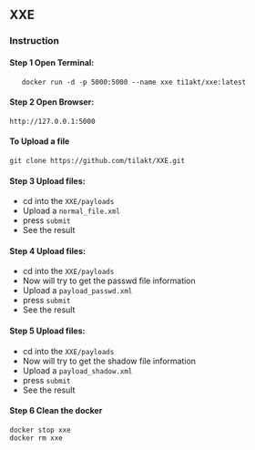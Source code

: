 ## XXE


### Instruction


#### Step 1 Open Terminal: 

 ```
	docker run -d -p 5000:5000 --name xxe ti1akt/xxe:latest
```

#### Step 2 Open Browser: 

```
http://127.0.0.1:5000
```

#### To Upload a file

```
git clone https://github.com/tilakt/XXE.git
```


#### Step 3 Upload files: 

* cd into the `XXE/payloads`
* Upload a `normal_file.xml`
* press `submit`
* See the result

#### Step 4 Upload files: 

* cd into the `XXE/payloads`
* Now will try to get the passwd file information
* Upload a `payload_passwd.xml`
* press `submit`
* See the result

#### Step 5 Upload files: 

* cd into the `XXE/payloads`
* Now will try to get the shadow file information
* Upload a `payload_shadow.xml`
* press `submit`
* See the result

#### Step 6 Clean the docker

```
docker stop xxe
docker rm xxe
```

